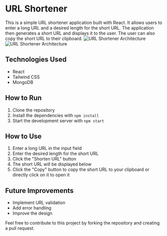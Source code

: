 # URL Shortener

This is a simple URL shortener application built with React. It allows users to enter a long URL and a desired length for the short URL. The application then generates a short URL and displays it to the user. The user can also copy the short URL to their clipboard.
![URL Shortener Architecture](/public/url-shortener-design.png=250px)
![URL Shortener Architecture]('https://github.com/devdaim6/URL-shortener/tree/main/public/url-shortener-design.png')

## Technologies Used

- React
- Tailwind CSS
- MongoDB

## How to Run

1. Clone the repository
2. Install the dependencies with `npm install`
3. Start the development server with `npm start`

## How to Use

1. Enter a long URL in the input field
2. Enter the desired length for the short URL
3. Click the "Shorten URL" button
4. The short URL will be displayed below
5. Click the "Copy" button to copy the short URL to your clipboard or directly click on it to open it

## Future Improvements

- Implement URL validation
- Add error handling
- Improve the design

Feel free to contribute to this project by forking the repository and creating a pull request.
